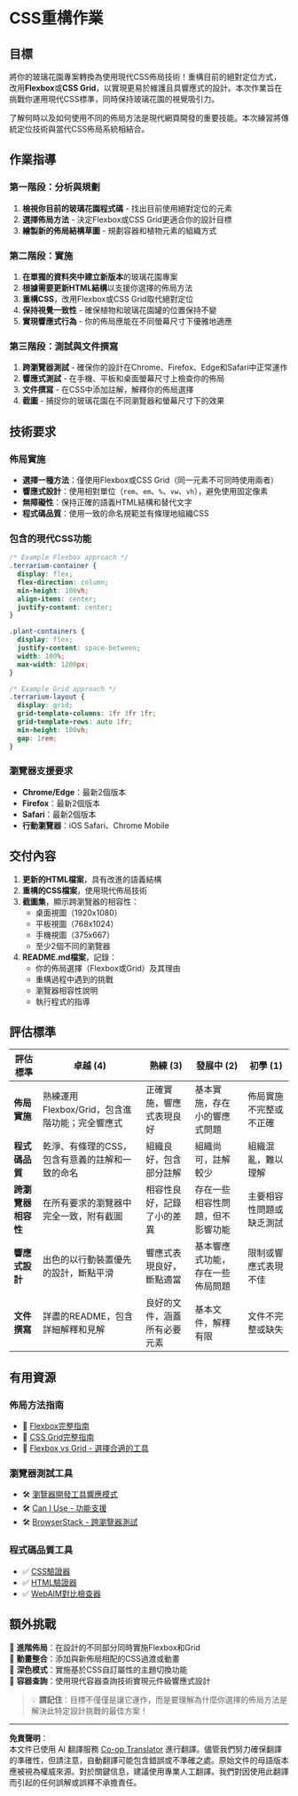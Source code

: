 <!--
CO_OP_TRANSLATOR_METADATA:
{
  "original_hash": "bee6762d4092a13fc7c338814963f980",
  "translation_date": "2025-10-22T22:45:57+00:00",
  "source_file": "3-terrarium/2-intro-to-css/assignment.md",
  "language_code": "mo"
}
-->
# CSS重構作業

## 目標

將你的玻璃花園專案轉換為使用現代CSS佈局技術！重構目前的絕對定位方式，改用**Flexbox**或**CSS Grid**，以實現更易於維護且具響應式的設計。本次作業旨在挑戰你運用現代CSS標準，同時保持玻璃花園的視覺吸引力。

了解何時以及如何使用不同的佈局方法是現代網頁開發的重要技能。本次練習將傳統定位技術與當代CSS佈局系統相結合。

## 作業指導

### 第一階段：分析與規劃
1. **檢視你目前的玻璃花園程式碼** - 找出目前使用絕對定位的元素
2. **選擇佈局方法** - 決定Flexbox或CSS Grid更適合你的設計目標
3. **繪製新的佈局結構草圖** - 規劃容器和植物元素的組織方式

### 第二階段：實施
1. **在單獨的資料夾中建立新版本**的玻璃花園專案
2. **根據需要更新HTML結構**以支援你選擇的佈局方法
3. **重構CSS**，改用Flexbox或CSS Grid取代絕對定位
4. **保持視覺一致性** - 確保植物和玻璃花園罐的位置保持不變
5. **實現響應式行為** - 你的佈局應能在不同螢幕尺寸下優雅地適應

### 第三階段：測試與文件撰寫
1. **跨瀏覽器測試** - 確保你的設計在Chrome、Firefox、Edge和Safari中正常運作
2. **響應式測試** - 在手機、平板和桌面螢幕尺寸上檢查你的佈局
3. **文件撰寫** - 在CSS中添加註解，解釋你的佈局選擇
4. **截圖** - 捕捉你的玻璃花園在不同瀏覽器和螢幕尺寸下的效果

## 技術要求

### 佈局實施
- **選擇一種方法**：僅使用Flexbox或CSS Grid（同一元素不可同時使用兩者）
- **響應式設計**：使用相對單位（`rem`、`em`、`%`、`vw`、`vh`），避免使用固定像素
- **無障礙性**：保持正確的語義HTML結構和替代文字
- **程式碼品質**：使用一致的命名規範並有條理地組織CSS

### 包含的現代CSS功能
```css
/* Example Flexbox approach */
.terrarium-container {
  display: flex;
  flex-direction: column;
  min-height: 100vh;
  align-items: center;
  justify-content: center;
}

.plant-containers {
  display: flex;
  justify-content: space-between;
  width: 100%;
  max-width: 1200px;
}

/* Example Grid approach */
.terrarium-layout {
  display: grid;
  grid-template-columns: 1fr 3fr 1fr;
  grid-template-rows: auto 1fr;
  min-height: 100vh;
  gap: 1rem;
}
```

### 瀏覽器支援要求
- **Chrome/Edge**：最新2個版本
- **Firefox**：最新2個版本  
- **Safari**：最新2個版本
- **行動瀏覽器**：iOS Safari、Chrome Mobile

## 交付內容

1. **更新的HTML檔案**，具有改進的語義結構
2. **重構的CSS檔案**，使用現代佈局技術
3. **截圖集**，顯示跨瀏覽器的相容性：
   - 桌面視圖（1920x1080）
   - 平板視圖（768x1024） 
   - 手機視圖（375x667）
   - 至少2個不同的瀏覽器
4. **README.md檔案**，記錄：
   - 你的佈局選擇（Flexbox或Grid）及其理由
   - 重構過程中遇到的挑戰
   - 瀏覽器相容性說明
   - 執行程式的指導

## 評估標準

| 評估標準 | 卓越 (4) | 熟練 (3) | 發展中 (2) | 初學 (1) |
|----------|----------|----------|----------|----------|
| **佈局實施** | 熟練運用Flexbox/Grid，包含進階功能；完全響應式 | 正確實施，響應式表現良好 | 基本實施，存在小的響應式問題 | 佈局實施不完整或不正確 |
| **程式碼品質** | 乾淨、有條理的CSS，包含有意義的註解和一致的命名 | 組織良好，包含部分註解 | 組織尚可，註解較少 | 組織混亂，難以理解 |
| **跨瀏覽器相容性** | 在所有要求的瀏覽器中完全一致，附有截圖 | 相容性良好，記錄了小的差異 | 存在一些相容性問題，但不影響功能 | 主要相容性問題或缺乏測試 |
| **響應式設計** | 出色的以行動裝置優先的設計，斷點平滑 | 響應式表現良好，斷點適當 | 基本響應式功能，存在一些佈局問題 | 限制或響應式表現不佳 |
| **文件撰寫** | 詳盡的README，包含詳細解釋和見解 | 良好的文件，涵蓋所有必要元素 | 基本文件，解釋有限 | 文件不完整或缺失 |

## 有用資源

### 佈局方法指南
- 📖 [Flexbox完整指南](https://css-tricks.com/snippets/css/a-guide-to-flexbox/)
- 📖 [CSS Grid完整指南](https://css-tricks.com/snippets/css/complete-guide-grid/)
- 📖 [Flexbox vs Grid - 選擇合適的工具](https://blog.webdevsimplified.com/2022-11/flexbox-vs-grid/)

### 瀏覽器測試工具
- 🛠️ [瀏覽器開發工具響應模式](https://developer.chrome.com/docs/devtools/device-mode/)
- 🛠️ [Can I Use - 功能支援](https://caniuse.com/)
- 🛠️ [BrowserStack - 跨瀏覽器測試](https://www.browserstack.com/)

### 程式碼品質工具
- ✅ [CSS驗證器](https://jigsaw.w3.org/css-validator/)
- ✅ [HTML驗證器](https://validator.w3.org/)
- ✅ [WebAIM對比檢查器](https://webaim.org/resources/contrastchecker/)

## 額外挑戰

🌟 **進階佈局**：在設計的不同部分同時實施Flexbox和Grid  
🌟 **動畫整合**：添加與新佈局相配的CSS過渡或動畫  
🌟 **深色模式**：實施基於CSS自訂屬性的主題切換功能  
🌟 **容器查詢**：使用現代容器查詢技術實現元件級響應式設計  

> 💡 **請記住**：目標不僅僅是讓它運作，而是要理解為什麼你選擇的佈局方法是解決此特定設計挑戰的最佳方案！

---

**免責聲明**：  
本文件已使用 AI 翻譯服務 [Co-op Translator](https://github.com/Azure/co-op-translator) 進行翻譯。儘管我們努力確保翻譯的準確性，但請注意，自動翻譯可能包含錯誤或不準確之處。原始文件的母語版本應被視為權威來源。對於關鍵信息，建議使用專業人工翻譯。我們對因使用此翻譯而引起的任何誤解或誤釋不承擔責任。
